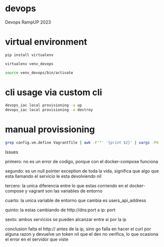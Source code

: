 # devops
Devops RampUP 2023

# virtual environment

```sh
pip install virtualenv
```

```sh
virtualenv venv_devops
```

```sh
source venv_devops/bin/activate
```

# cli usage via custom cli

```sh
devops_iac local provisioning -a up
devops_iac local provisioning -a destroy
```

# manual provissioning
```sh
grep config.vm.define Vagrantfile | awk -F'"' '{print $2}' | xargs -P4 -I {} vagrant up {}
```

Issues

primero: no es un error de codigo, porque con el docker-compose funciona

segundo: es un null pointer exception de toda la vida, significa que algo que esta llamando el servicio le esta devolviendo nil

tercero: la unica diferencia entre lo que estas corriendo en el docker-compose y vagrant son las variables de entorno

cuarto: la unica variable de entorno que cambia es users_api_address

quinto: la estas cambiando de http://dns:port a ip: port

sexto: ambos servicios se pueden alcanzar entre si por la ip

conclusion falta el http:// antes de la ip, sino go falla en hacer el curl por alguna razon y devuelve un token nil que el dev no verifica, lo que ocasiona el error en el servidor que viste
